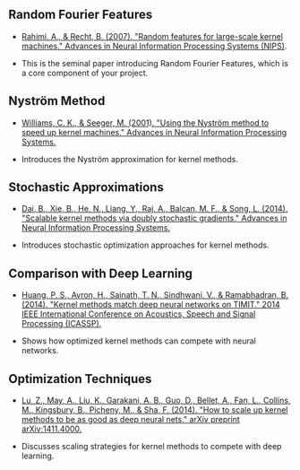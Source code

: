 ## Random Fourier Features

- [Rahimi, A., & Recht, B. (2007). "Random features for large-scale kernel machines." Advances in Neural Information Processing Systems (NIPS)](https://people.eecs.berkeley.edu/~brecht/papers/07.rah.rec.nips.pdf).

- This is the seminal paper introducing Random Fourier Features, which is a core component of your project.

## Nyström Method

- [Williams, C. K., & Seeger, M. (2001). "Using the Nyström method to speed up kernel machines." Advances in Neural Information Processing Systems.](https://papers.nips.cc/paper_files/paper/2000/file/19de10adbaa1b2ee13f77f679fa1483a-Paper.pdf) 

- Introduces the Nyström approximation for kernel methods.

## Stochastic Approximations

- [Dai, B., Xie, B., He, N., Liang, Y., Raj, A., Balcan, M. F., & Song, L. (2014). "Scalable kernel methods via doubly stochastic gradients." Advances in Neural Information Processing Systems.](https://proceedings.neurips.cc/paper_files/paper/2014/file/c6cc81e8589ebb6accf27b78afad82d9-Paper.pdf) 

- Introduces stochastic optimization approaches for kernel methods.

## Comparison with Deep Learning

- [Huang, P. S., Avron, H., Sainath, T. N., Sindhwani, V., & Ramabhadran, B. (2014). "Kernel methods match deep neural networks on TIMIT." 2014 IEEE International Conference on Acoustics, Speech and Signal Processing (ICASSP).](https://ieeexplore.ieee.org/abstract/document/6853587)

- Shows how optimized kernel methods can compete with neural networks.

## Optimization Techniques

- [Lu, Z., May, A., Liu, K., Garakani, A. B., Guo, D., Bellet, A., Fan, L., Collins, M., Kingsbury, B., Picheny, M., & Sha, F. (2014). "How to scale up kernel methods to be as good as deep neural nets." arXiv preprint arXiv:1411.4000.](https://arxiv.org/pdf/1411.4000)

- Discusses scaling strategies for kernel methods to compete with deep learning.
